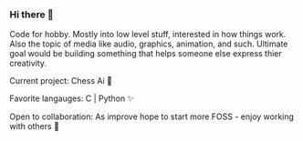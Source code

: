 ### Hi there 👋

Code for hobby. Mostly into low level stuff, interested in how things work. Also the topic of media like audio, graphics, animation, and such. Ultimate goal would be building something that helps someone else express thier creativity.

Current project: Chess Ai 🤔

Favorite langauges: C | Python ✨

Open to collaboration: As improve hope to start more FOSS - enjoy working with others 🌱
<!--
**fruitTheory/fruitTheory** is a ✨ _special_ ✨ repository because its `README.md` (this file) appears on your GitHub profile.

Here are some ideas to get you started:

- 🔭 I’m currently working on ...
- 🌱 I’m currently learning ...
- 👯 I’m looking to collaborate on ...
- 🤔 I’m looking for help with ...
- 💬 Ask me about ...
- 📫 How to reach me: ...
- 😄 Pronouns: ...
- ⚡ Fun fact: ...
-->
